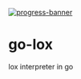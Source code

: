 [![progress-banner](https://backend.codecrafters.io/progress/interpreter/f35d850c-f2fe-4a2c-b9b0-41adb9c0ac7d)](https://app.codecrafters.io/users/codecrafters-bot?r=2qF)

# go-lox

lox interpreter in go


